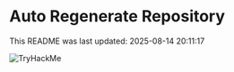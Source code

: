 # Auto Regenerate Repository

This README was last updated: 2025-08-14 20:11:17

 ![TryHackMe](https://tryhackme.com/badge/533634)